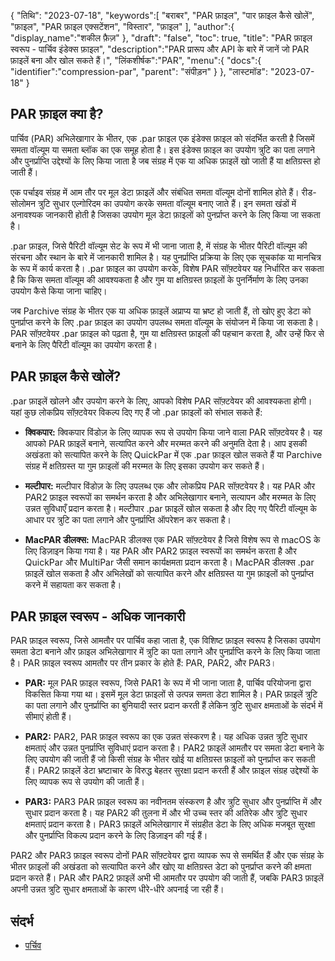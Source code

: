 {
"तिथि": "2023-07-18",
   "keywords":[
"बराबर",
"PAR फ़ाइल",
"पार फ़ाइल कैसे खोलें",
"फ़ाइल",
"PAR फ़ाइल एक्सटेंशन",
"विस्तार",
"फ़ाइल"
],
   "author":{
"display_name":"शकील फ़ैज़"
},
"draft": "false",
"toc": true,
"title": "PAR फ़ाइल स्वरूप - पार्चिव इंडेक्स फ़ाइल",
   "description":"PAR प्रारूप और API के बारे में जानें जो PAR फ़ाइलें बना और खोल सकते हैं।",
"लिंकशीर्षक":"PAR",
   "menu":{
      "docs":{
         "identifier":"compression-par",
"parent": "संपीड़न"
}
},
"लास्टमॉड": "2023-07-18"
}

## PAR फ़ाइल क्या है?

पार्चिव (PAR) अभिलेखागार के भीतर, एक .par फ़ाइल एक इंडेक्स फ़ाइल को संदर्भित करती है जिसमें समता वॉल्यूम या समता ब्लॉक का एक समूह होता है। इस इंडेक्स फ़ाइल का उपयोग त्रुटि का पता लगाने और पुनर्प्राप्ति उद्देश्यों के लिए किया जाता है जब संग्रह में एक या अधिक फ़ाइलें खो जाती हैं या क्षतिग्रस्त हो जाती हैं।

एक पर्चाइव संग्रह में आम तौर पर मूल डेटा फ़ाइलें और संबंधित समता वॉल्यूम दोनों शामिल होते हैं। रीड-सोलोमन त्रुटि सुधार एल्गोरिदम का उपयोग करके समता वॉल्यूम बनाए जाते हैं। इन समता खंडों में अनावश्यक जानकारी होती है जिसका उपयोग मूल डेटा फ़ाइलों को पुनर्प्राप्त करने के लिए किया जा सकता है।

.par फ़ाइल, जिसे पैरिटी वॉल्यूम सेट के रूप में भी जाना जाता है, में संग्रह के भीतर पैरिटी वॉल्यूम की संरचना और स्थान के बारे में जानकारी शामिल है। यह पुनर्प्राप्ति प्रक्रिया के लिए एक सूचकांक या मानचित्र के रूप में कार्य करता है। .par फ़ाइल का उपयोग करके, विशेष PAR सॉफ़्टवेयर यह निर्धारित कर सकता है कि किस समता वॉल्यूम की आवश्यकता है और गुम या क्षतिग्रस्त फ़ाइलों के पुनर्निर्माण के लिए उनका उपयोग कैसे किया जाना चाहिए।

जब Parchive संग्रह के भीतर एक या अधिक फ़ाइलें अप्राप्य या भ्रष्ट हो जाती हैं, तो खोए हुए डेटा को पुनर्प्राप्त करने के लिए .par फ़ाइल का उपयोग उपलब्ध समता वॉल्यूम के संयोजन में किया जा सकता है। PAR सॉफ़्टवेयर .par फ़ाइल को पढ़ता है, गुम या क्षतिग्रस्त फ़ाइलों की पहचान करता है, और उन्हें फिर से बनाने के लिए पैरिटी वॉल्यूम का उपयोग करता है।

## PAR फ़ाइल कैसे खोलें?

.par फ़ाइलें खोलने और उपयोग करने के लिए, आपको विशेष PAR सॉफ़्टवेयर की आवश्यकता होगी। यहां कुछ लोकप्रिय सॉफ़्टवेयर विकल्प दिए गए हैं जो .par फ़ाइलों को संभाल सकते हैं:

- **क्विकपार:** क्विकपार विंडोज़ के लिए व्यापक रूप से उपयोग किया जाने वाला PAR सॉफ़्टवेयर है। यह आपको PAR फ़ाइलें बनाने, सत्यापित करने और मरम्मत करने की अनुमति देता है। आप इसकी अखंडता को सत्यापित करने के लिए QuickPar में एक .par फ़ाइल खोल सकते हैं या Parchive संग्रह में क्षतिग्रस्त या गुम फ़ाइलों की मरम्मत के लिए इसका उपयोग कर सकते हैं।

- **मल्टीपार:** मल्टीपार विंडोज़ के लिए उपलब्ध एक और लोकप्रिय PAR सॉफ़्टवेयर है। यह PAR और PAR2 फ़ाइल स्वरूपों का समर्थन करता है और अभिलेखागार बनाने, सत्यापन और मरम्मत के लिए उन्नत सुविधाएँ प्रदान करता है। मल्टीपार .par फ़ाइलें खोल सकता है और दिए गए पैरिटी वॉल्यूम के आधार पर त्रुटि का पता लगाने और पुनर्प्राप्ति ऑपरेशन कर सकता है।

- **MacPAR डीलक्स:** MacPAR डीलक्स एक PAR सॉफ़्टवेयर है जिसे विशेष रूप से macOS के लिए डिज़ाइन किया गया है। यह PAR और PAR2 फ़ाइल स्वरूपों का समर्थन करता है और QuickPar और MultiPar जैसी समान कार्यक्षमता प्रदान करता है। MacPAR डीलक्स .par फ़ाइलें खोल सकता है और अभिलेखों को सत्यापित करने और क्षतिग्रस्त या गुम फ़ाइलों को पुनर्प्राप्त करने में सहायता कर सकता है।

## PAR फ़ाइल स्वरूप - अधिक जानकारी

PAR फ़ाइल स्वरूप, जिसे आमतौर पर पार्चिव कहा जाता है, एक विशिष्ट फ़ाइल स्वरूप है जिसका उपयोग समता डेटा बनाने और फ़ाइल अभिलेखागार में त्रुटि का पता लगाने और पुनर्प्राप्ति करने के लिए किया जाता है। PAR फ़ाइल स्वरूप आमतौर पर तीन प्रकार के होते हैं: PAR, PAR2, और PAR3।

- **PAR:** मूल PAR फ़ाइल स्वरूप, जिसे PAR1 के रूप में भी जाना जाता है, पार्चिव परियोजना द्वारा विकसित किया गया था। इसमें मूल डेटा फ़ाइलों से उत्पन्न समता डेटा शामिल है। PAR फ़ाइलें त्रुटि का पता लगाने और पुनर्प्राप्ति का बुनियादी स्तर प्रदान करती हैं लेकिन त्रुटि सुधार क्षमताओं के संदर्भ में सीमाएं होती हैं।

- **PAR2:** PAR2, PAR फ़ाइल स्वरूप का एक उन्नत संस्करण है। यह अधिक उन्नत त्रुटि सुधार क्षमताएं और उन्नत पुनर्प्राप्ति सुविधाएं प्रदान करता है। PAR2 फ़ाइलें आमतौर पर समता डेटा बनाने के लिए उपयोग की जाती हैं जो किसी संग्रह के भीतर खोई या क्षतिग्रस्त फ़ाइलों को पुनर्प्राप्त कर सकती हैं। PAR2 फ़ाइलें डेटा भ्रष्टाचार के विरुद्ध बेहतर सुरक्षा प्रदान करती हैं और फ़ाइल संग्रह उद्देश्यों के लिए व्यापक रूप से उपयोग की जाती हैं।

- **PAR3:** PAR3 PAR फ़ाइल स्वरूप का नवीनतम संस्करण है और त्रुटि सुधार और पुनर्प्राप्ति में और सुधार प्रदान करता है। यह PAR2 की तुलना में और भी उच्च स्तर की अतिरेक और त्रुटि सुधार क्षमताएं प्रदान करता है। PAR3 फ़ाइलें अभिलेखागार में संग्रहीत डेटा के लिए अधिक मजबूत सुरक्षा और पुनर्प्राप्ति विकल्प प्रदान करने के लिए डिज़ाइन की गई हैं।

PAR2 और PAR3 फ़ाइल स्वरूप दोनों PAR सॉफ़्टवेयर द्वारा व्यापक रूप से समर्थित हैं और एक संग्रह के भीतर फ़ाइलों की अखंडता को सत्यापित करने और खोए या क्षतिग्रस्त डेटा को पुनर्प्राप्त करने की क्षमता प्रदान करते हैं। PAR और PAR2 फ़ाइलें अभी भी आमतौर पर उपयोग की जाती हैं, जबकि PAR3 फ़ाइलें अपनी उन्नत त्रुटि सुधार क्षमताओं के कारण धीरे-धीरे अपनाई जा रही हैं।

## संदर्भ
* [पर्चिव](https://en.wikipedia.org/wiki/Parchive)


